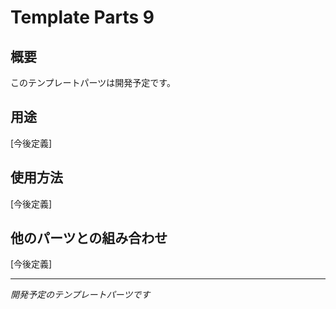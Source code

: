 # Template Parts 9

## 概要
このテンプレートパーツは開発予定です。

## 用途
[今後定義]

## 使用方法
[今後定義]

## 他のパーツとの組み合わせ
[今後定義]

---
*開発予定のテンプレートパーツです*
